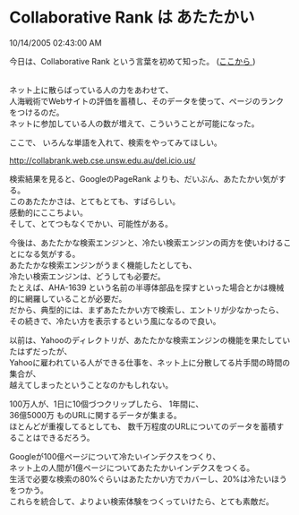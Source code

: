 Collaborative Rank は あたたかい
====
10/14/2005 02:43:00 AM


<p>今日は、Collaborative Rank  という言葉を初めて知った。 (<a href="http://hotwired.goo.ne.jp/news/culture/story/20051012206.html">ここから </a>)</p>

<p><br />
ネット上に散らばっている人の力をあわせて、<br />
人海戦術でWebサイトの評価を蓄積し、そのデータを使って、ページのランクをつけるのだ。<br />
ネットに参加している人の数が増えて、こういうことが可能になった。</p>

<p>ここで、 いろんな単語を入れて、検索をやってみてほしい。</p>

<p><a href="http://collabrank.web.cse.unsw.edu.au/del.icio.us/">http://collabrank.web.cse.unsw.edu.au/del.icio.us/</a></p>

<p>検索結果を見ると、GoogleのPageRank よりも、だいぶん、あたたかい気がする。<br />
このあたたかさは、とてもとても、すばらしい。<br />
感動的にここちよい。<br />
そして、とてつもなくでかい、可能性がある。</p>

<p>今後は、あたたかな検索エンジンと、冷たい検索エンジンの両方を使いわけることになる気がする。<br />
あたたかな検索エンジンがうまく機能したとしても、<br />
冷たい検索エンジンは、どうしても必要だ。<br />
たとえば、AHA-1639 という名前の半導体部品を探すといった場合とかは機械的に網羅していることが必要だ。<br />
だから、典型的には、まずあたたかい方で検索し、エントリが少なかったら、<br />
その続きで、冷たい方を表示するという風になるので良い。</p>

<p>以前は、Yahooのディレクトリが、あたたかな検索エンジンの機能を果たしていたはずだったが、<br />
Yahooに雇われている人ができる仕事を、ネット上に分散してる片手間の時間の集合が、<br />
越えてしまったということなのかもしれない。</p>

<p>100万人が、1日に10個づつクリップしたら、 1年間に、<br />
36億5000万 ものURLに関するデータが集まる。<br />
ほとんどが重複してるとしても、 数千万程度のURLについてのデータを蓄積することはできるだろう。</p>

<p>Googleが100億ページについて冷たいインデクスをつくり、<br />
ネット上の人間が1億ページについてあたたかいインデクスをつくる。<br />
生活で必要な検索の80%ぐらいはあたたかい方でカバーし、20%は冷たいほうをつかう。<br />
これらを統合して、よりよい検索体験をつくっていけたら、とても素敵だ。</p>

